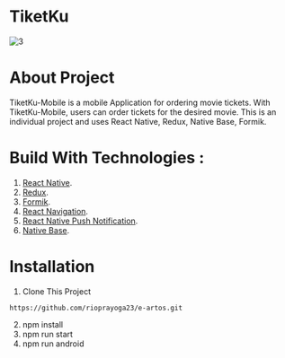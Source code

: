 # TiketKu
![3](https://user-images.githubusercontent.com/105056679/216304968-f631a4be-1f90-46d3-beee-f62de22d1636.png)

# About Project

TiketKu-Mobile is a mobile Application for ordering movie tickets. With TiketKu-Mobile, users can order tickets for the desired movie. This is an individual project and uses React Native, Redux, Native Base, Formik.

# Build With Technologies : 

1. [React Native](https://reactnative.dev/).
2. [Redux](https://redux-toolkit.js.org/).
3. [Formik](https://formik.org/).
4. [React Navigation](https://reactnavigation.org/). 
5. [React Native Push Notification](https://www.npmjs.com/package/react-native-push-notification). 
6. [Native Base](https://nativebase.io/).

# Installation

1. Clone This Project
```
https://github.com/rioprayoga23/e-artos.git
```
2. npm install
3. npm run start
4. npm run android

